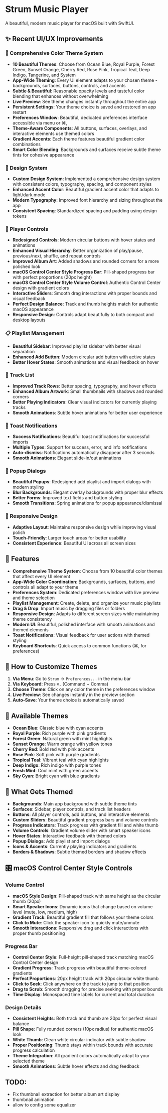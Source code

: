 # Strum Music Player

A beautiful, modern music player for macOS built with SwiftUI.

## ✨ Recent UI/UX Improvements

### 🎨 Comprehensive Color Theme System
- **10 Beautiful Themes**: Choose from Ocean Blue, Royal Purple, Forest Green, Sunset Orange, Cherry Red, Rose Pink, Tropical Teal, Deep Indigo, Tangerine, and System
- **App-Wide Theming**: Every UI element adapts to your chosen theme - backgrounds, surfaces, buttons, controls, and accents
- **Subtle & Beautiful**: Reasonable opacity levels and tasteful color blending that enhances without overwhelming
- **Live Preview**: See theme changes instantly throughout the entire app
- **Persistent Settings**: Your theme choice is saved and restored on app restart
- **Preferences Window**: Beautiful, dedicated preferences interface accessible via menu or ⌘,
- **Theme-Aware Components**: All buttons, surfaces, overlays, and interactive elements use themed colors
- **Gradient Accents**: Each theme features beautiful gradient color combinations
- **Smart Color Blending**: Backgrounds and surfaces receive subtle theme tints for cohesive appearance

### 🎨 Design System
- **Custom Design System**: Implemented a comprehensive design system with consistent colors, typography, spacing, and component styles
- **Enhanced Accent Color**: Beautiful gradient accent color that adapts to light/dark mode
- **Modern Typography**: Improved font hierarchy and sizing throughout the app
- **Consistent Spacing**: Standardized spacing and padding using design tokens

### 🎵 Player Controls
- **Redesigned Controls**: Modern circular buttons with hover states and animations
- **Enhanced Visual Hierarchy**: Better organization of play/pause, previous/next, shuffle, and repeat controls
- **Improved Album Art**: Added shadows and rounded corners for a more polished look
- **macOS Control Center Style Progress Bar**: Pill-shaped progress bar with perfect proportions (20px height)
- **macOS Control Center Style Volume Control**: Authentic Control Center design with gradient colors
- **Interactive Sliders**: Smooth drag interactions with proper bounds and visual feedback
- **Perfect Design Balance**: Track and thumb heights match for authentic macOS appearance
- **Responsive Design**: Controls adapt beautifully to both compact and desktop layouts

### 📋 Playlist Management
- **Beautiful Sidebar**: Improved playlist sidebar with better visual separation
- **Enhanced Add Button**: Modern circular add button with active states
- **Better Hover States**: Smooth animations and visual feedback on hover

### 🎼 Track List
- **Improved Track Rows**: Better spacing, typography, and hover effects
- **Enhanced Album Artwork**: Small thumbnails with shadows and rounded corners
- **Better Playing Indicators**: Clear visual indicators for currently playing tracks
- **Smooth Animations**: Subtle hover animations for better user experience

### 🔔 Toast Notifications
- **Success Notifications**: Beautiful toast notifications for successful imports
- **Multiple Types**: Support for success, error, and info notifications
- **Auto-dismiss**: Notifications automatically disappear after 3 seconds
- **Smooth Animations**: Elegant slide-in/out animations

### 💫 Popup Dialogs
- **Beautiful Popups**: Redesigned add playlist and import dialogs with modern styling
- **Blur Backgrounds**: Elegant overlay backgrounds with proper blur effects
- **Better Forms**: Improved text fields and button styling
- **Smooth Transitions**: Spring animations for popup appearance/dismissal

### 📱 Responsive Design
- **Adaptive Layout**: Maintains responsive design while improving visual polish
- **Touch-Friendly**: Larger touch areas for better usability
- **Consistent Experience**: Beautiful UI across all screen sizes

## 🚀 Features

- **Comprehensive Theme System**: Choose from 10 beautiful color themes that affect every UI element
- **App-Wide Color Coordination**: Backgrounds, surfaces, buttons, and controls all adapt to your theme
- **Preferences System**: Dedicated preferences window with live preview and theme selection
- **Playlist Management**: Create, delete, and organize your music playlists
- **Drag & Drop**: Import music by dragging files or folders
- **Responsive Design**: Adapts to different screen sizes while maintaining theme consistency
- **Modern UI**: Beautiful, polished interface with smooth animations and themed elements
- **Toast Notifications**: Visual feedback for user actions with themed styling
- **Keyboard Shortcuts**: Quick access to common functions (⌘, for preferences)

## 🎨 How to Customize Themes

1. **Via Menu**: Go to `Strum` → `Preferences...` in the menu bar
2. **Via Keyboard**: Press `⌘,` (Command + Comma)
3. **Choose Theme**: Click on any color theme in the preferences window
4. **Live Preview**: See changes instantly in the preview section
5. **Auto-Save**: Your theme choice is automatically saved

## 🎯 Available Themes

- **Ocean Blue**: Classic blue with cyan accents
- **Royal Purple**: Rich purple with pink gradients
- **Forest Green**: Natural green with mint highlights
- **Sunset Orange**: Warm orange with yellow tones
- **Cherry Red**: Bold red with pink accents
- **Rose Pink**: Soft pink with purple gradients
- **Tropical Teal**: Vibrant teal with cyan highlights
- **Deep Indigo**: Rich indigo with purple tones
- **Fresh Mint**: Cool mint with green accents
- **Sky Cyan**: Bright cyan with blue gradients

## 🎨 What Gets Themed

- **Backgrounds**: Main app background with subtle theme tints
- **Surfaces**: Sidebar, player controls, and track list headers
- **Buttons**: All player controls, add buttons, and interactive elements
- **Custom Sliders**: Beautiful gradient progress bars and volume controls
- **Progress Indicators**: Track progress with gradient fill and white thumb
- **Volume Controls**: Gradient volume slider with smart speaker icons
- **Hover States**: Interactive feedback with themed colors
- **Popup Dialogs**: Add playlist and import dialogs
- **Icons & Accents**: Currently playing indicators and gradients
- **Borders & Shadows**: Subtle themed borders and shadow effects

## 🎛️ macOS Control Center Style Controls

### Volume Control
- **macOS Style Design**: Pill-shaped track with same height as the circular thumb (20px)
- **Smart Speaker Icons**: Dynamic icons that change based on volume level (mute, low, medium, high)
- **Gradient Track**: Beautiful gradient fill that follows your theme colors
- **Click to Mute**: Click the speaker icon to quickly mute/unmute
- **Smooth Interactions**: Responsive drag and click interactions with proper thumb positioning

### Progress Bar
- **Control Center Style**: Full-height pill-shaped track matching macOS Control Center design
- **Gradient Progress**: Track progress with beautiful theme-colored gradients
- **Perfect Proportions**: 20px height track with 20px circular white thumb
- **Click to Seek**: Click anywhere on the track to jump to that position
- **Drag to Scrub**: Smooth dragging for precise seeking with proper bounds
- **Time Display**: Monospaced time labels for current and total duration

### Design Details
- **Consistent Heights**: Both track and thumb are 20px for perfect visual balance
- **Pill Shape**: Fully rounded corners (10px radius) for authentic macOS look
- **White Thumb**: Clean white circular indicator with subtle shadow
- **Proper Positioning**: Thumb stays within track bounds with accurate progress calculation
- **Theme Integration**: All gradient colors automatically adapt to your selected theme
- **Smooth Animations**: Subtle hover effects and drag feedback

## TODO:
- Fix thumbnail extraction for better album art display
- thumbnail animation
- allow to config some equalizer